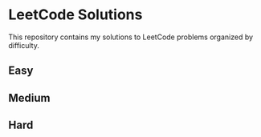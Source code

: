 # LeetCode Solutions

This repository contains my solutions to LeetCode problems organized by difficulty.

## Easy


## Medium


## Hard


